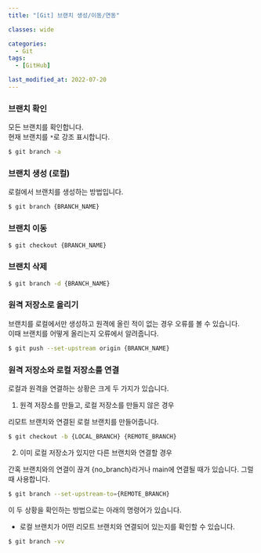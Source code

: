 ```yaml
---
title: "[Git] 브랜치 생성/이동/연동"

classes: wide

categories:
  - Git
tags:
  - [GitHub]

last_modified_at: 2022-07-20
---
```


### 브랜치 확인

모든 브랜치를 확인합니다.   
현재 브랜치를 `*`로 강조 표시합니다.

```bash
$ git branch -a
```

### 브랜치 생성 (로컬)

로컬에서 브랜치를 생성하는 방법입니다.

```bash
$ git branch {BRANCH_NAME}
```

### 브랜치 이동

```bash
$ git checkout {BRANCH_NAME}
```

### 브랜치 삭제

```bash
$ git branch -d {BRANCH_NAME}
```

### 원격 저장소로 올리기

브랜치를 로컬에서만 생성하고 원격에 올린 적이 없는 경우 오류를 볼 수 있습니다.   
이때 브랜치를 어떻게 올리는지 오류에서 알려줍니다.

```bash
$ git push --set-upstream origin {BRANCH_NAME}
```

### 원격 저장소와 로컬 저장소를 연결

로컬과 원격을 연결하는 상황은 크게 두 가지가 있습니다.

1. 원격 저장소를 만들고, 로컬 저장소를 만들지 않은 경우
  
  리모트 브랜치와 연결된 로컬 브랜치를 만들어줍니다.

  ```bash
  $ git checkout -b {LOCAL_BRANCH} {REMOTE_BRANCH}
  ```


2. 이미 로컬 저장소가 있지만 다른 브랜치와 연결할 경우
  
  간혹 브랜치와의 연결이 끊겨 {no_branch}라거나 main에 연결될 때가 있습니다. 그럴때 사용합니다.

  ```bash
  $ git branch --set-upstream-to={REMOTE_BRANCH}
  ```


이 두 상황을 확인하는 방법으로는 아래의 명령어가 있습니다.

* 로컬 브랜치가 어떤 리모트 브랜치와 연결되어 있는지를 확인할 수 있습니다.

```bash
$ git branch -vv
```